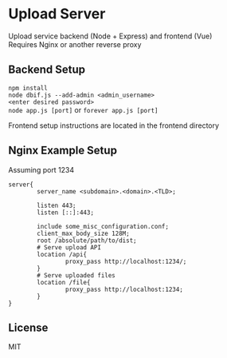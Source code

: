 # Upload Server
Upload service backend (Node + Express) and frontend (Vue)  
Requires Nginx or another reverse proxy  

## Backend Setup
`npm install`  
`node dbif.js --add-admin <admin_username>`  
`<enter desired password>`  
`node app.js [port]` or `forever app.js [port]`  

Frontend setup instructions are located in the frontend directory  

## Nginx Example Setup
Assuming port 1234  
```
server{
        server_name <subdomain>.<domain>.<TLD>;

        listen 443;
        listen [::]:443;

        include some_misc_configuration.conf;
        client_max_body_size 128M;
        root /absolute/path/to/dist;
        # Serve upload API
        location /api{
                proxy_pass http://localhost:1234/;
        }
        # Serve uploaded files
        location /file{
                proxy_pass http://localhost:1234;
        }
}
```

## License
MIT
